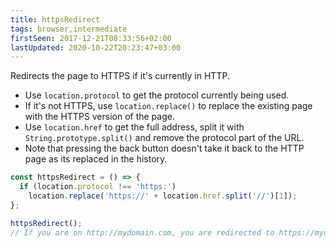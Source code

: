 ```yaml
---
title: httpsRedirect
tags: browser,intermediate
firstSeen: 2017-12-21T08:33:56+02:00
lastUpdated: 2020-10-22T20:23:47+03:00
---
```


Redirects the page to HTTPS if it's currently in HTTP.

- Use `location.protocol` to get the protocol currently being used.
- If it's not HTTPS, use `location.replace()` to replace the existing page with the HTTPS version of the page.
- Use `location.href` to get the full address, split it with `String.prototype.split()` and remove the protocol part of the URL.
- Note that pressing the back button doesn't take it back to the HTTP page as its replaced in the history.

```js
const httpsRedirect = () => {
  if (location.protocol !== 'https:')
    location.replace('https://' + location.href.split('//')[1]);
};
```

```js
httpsRedirect(); 
// If you are on http://mydomain.com, you are redirected to https://mydomain.com
```

